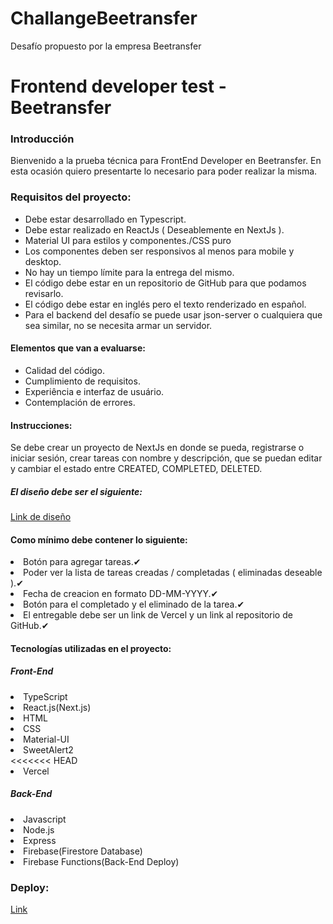 # ChallangeBeetransfer
Desafío propuesto por la empresa Beetransfer


<h1>Frontend developer test - Beetransfer</h1>
<h3>Introducción</h3>
Bienvenido a la prueba técnica para FrontEnd Developer en Beetransfer. En esta ocasión quiero presentarte lo necesario para poder realizar la misma.
<h3>Requisitos del proyecto:</h3>
<ul>
<li>Debe estar desarrollado en Typescript.</li>
<li>Debe estar realizado en ReactJs ( Deseablemente en NextJs ).</li>
<li>Material UI para estilos y componentes./CSS puro</li>
<li>Los componentes deben ser responsivos al menos para mobile y desktop.</li>
<li>No hay un tiempo límite para la entrega del mismo.</li>
<li>El código debe estar en un repositorio de GitHub para que podamos revisarlo.</li>
<li>El código debe estar en inglés pero el texto renderizado en español.</li>
<li>Para el backend del desafío se puede usar json-server o cualquiera que sea similar, no se necesita armar un servidor.</li>

</ul>
<h4>Elementos que van a evaluarse:</h4>
<ul>
<li>Calidad del código.</li>
<li>Cumplimiento de requisitos.</li>
<li>Experiência e interfaz de usuário.</li>
<li>Contemplación de errores.</li>
</ul>

<h4>Instrucciones:</h4>
Se debe crear un proyecto de NextJs en donde se pueda, registrarse o iniciar sesión, crear tareas con nombre y descripción, que se puedan editar y cambiar el estado entre CREATED, COMPLETED, DELETED. 

<h5>El diseño debe ser el siguiente:</h5><a href="https://www.figma.com/file/h1lXIDQVX1BDDSGi02TIZK/Frontend-technical-test?node-id=0%3A1&t=C0lmMfmDy3W8A60t-1">Link de diseño<a>


<h4>Como mínimo debe contener lo siguiente:</h4>
  <ui>
  <li>Botón para agregar tareas.✔</li>
  <li>Poder ver la lista de tareas creadas / completadas ( eliminadas deseable ).✔</li>
  <li>Fecha de creacion en formato DD-MM-YYYY.✔</li>
  <li>Botón para el completado y el eliminado de la tarea.✔</li>
  <li>El entregable debe ser un link de Vercel y un link al repositorio de GitHub.✔</li>
  </ui>

<h4>Tecnologías utilizadas en el proyecto:</h4>

  <ui>
  
  <h5>Front-End</h5>

  <li>TypeScript</li>
  <li>React.js(Next.js)</li>
  <li>HTML</li>
  <li>CSS</li>
  <li>Material-UI</li>
  <li>SweetAlert2</li>
<<<<<<< HEAD
  </ui>

  <li>Vercel</li>
  
  <h5>Back-End</h5>
  
  <li>Javascript</li>
  <li>Node.js</li>
  <li>Express</li>
  <li>Firebase(Firestore Database)</li>
  <li>Firebase Functions(Back-End Deploy)</li>

  </ui>
  
  <h3>Deploy:</h3>
  <a href="https://challange-beetransfer.vercel.app/">Link<a>
  


